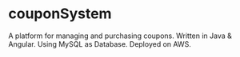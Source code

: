 # couponSystem

A platform for managing and purchasing coupons.
Written in Java & Angular.
Using MySQL as Database.
Deployed on AWS. 
